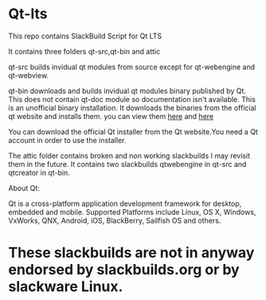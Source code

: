 # Qt-lts

This repo contains SlackBuild Script for Qt LTS

It contains three folders qt-src,qt-bin and attic

qt-src builds invidual qt modules from source except
for qt-webengine and qt-webview.

qt-bin downloads and builds invidual
qt modules binary published by Qt. This does not
contain qt-doc module so documentation isn't
available. This is an unofficial binary
installation. It downloads the binaries from the
official qt website and installs them.
you can view them [here](https://download.qt.io/online/qtsdkrepository/linux_x64/desktop/qt6_681/qt6_681/)
and [here](https://download.qt.io/online/qtsdkrepository/linux_x64/extensions/)

You can download the official Qt installer from the
Qt website.You need a Qt account in order to use the installer.

The attic folder contains broken and non working
slackbuilds I may revisit them in the future.
It contains two slackbuilds qtwebengine in qt-src and
qtcreator in qt-bin.

About Qt:

Qt is a cross-platform application development framework for desktop,
embedded and mobile. Supported Platforms include Linux, OS X,
Windows, VxWorks, QNX, Android, iOS, BlackBerry, Sailfish OS and
others.

# These slackbuilds are not in anyway endorsed by slackbuilds.org or by slackware Linux.
